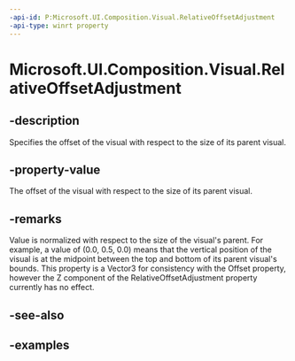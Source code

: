 ```yaml
---
-api-id: P:Microsoft.UI.Composition.Visual.RelativeOffsetAdjustment
-api-type: winrt property
---
```


<!-- Property syntax.
public Vector3 RelativeOffsetAdjustment { get;  set; }
-->

# Microsoft.UI.Composition.Visual.RelativeOffsetAdjustment

## -description
Specifies the offset of the visual with respect to the size of its parent visual.

## -property-value
The offset of the visual with respect to the size of its parent visual.

## -remarks
Value is normalized with respect to the size of the visual's parent. For example, a value of (0.0, 0.5, 0.0) means that the 
vertical position of the visual is at the midpoint between the top and bottom of its parent visual's bounds. This property is a Vector3 for consistency with the Offset property, however the Z component of the RelativeOffsetAdjustment property currently has no effect. 

## -see-also

## -examples

